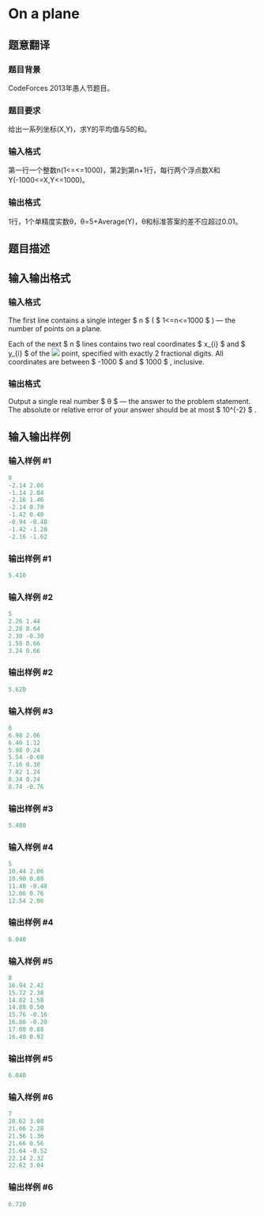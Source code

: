 # On a plane

## 题意翻译

### 题目背景

CodeForces 2013年愚人节题目。

### 题目要求

给出一系列坐标(X,Y)，求Y的平均值与5的和。

### 输入格式

第一行一个整数n(1<=<=1000)，第2到第n+1行，每行两个浮点数X和Y(-1000<=X,Y<=1000)。

### 输出格式

1行，1个单精度实数θ，θ=5+Average(Y)，θ和标准答案的差不应超过0.01。

## 题目描述

## 输入输出格式

### 输入格式

The first line contains a single integer $ n $ ( $ 1<=n<=1000 $ ) — the number of points on a plane.

Each of the next $ n $ lines contains two real coordinates $ x_{i} $ and $ y_{i} $ of the ![](https://cdn.luogu.com.cn/upload/vjudge_pic/CF409G/4e41900c48c1a26bf8cd28fb9f929c5f68b17f87.png) point, specified with exactly 2 fractional digits. All coordinates are between $ -1000 $ and $ 1000 $ , inclusive.

### 输出格式

Output a single real number $ θ $ — the answer to the problem statement. The absolute or relative error of your answer should be at most $ 10^{-2} $ .

## 输入输出样例

### 输入样例 #1

```cpp
8
-2.14 2.06
-1.14 2.04
-2.16 1.46
-2.14 0.70
-1.42 0.40
-0.94 -0.48
-1.42 -1.28
-2.16 -1.62

```
### 输出样例 #1

```cpp
5.410

```
### 输入样例 #2

```cpp
5
2.26 1.44
2.28 0.64
2.30 -0.30
1.58 0.66
3.24 0.66

```
### 输出样例 #2

```cpp
5.620

```
### 输入样例 #3

```cpp
8
6.98 2.06
6.40 1.12
5.98 0.24
5.54 -0.60
7.16 0.30
7.82 1.24
8.34 0.24
8.74 -0.76

```
### 输出样例 #3

```cpp
5.480

```
### 输入样例 #4

```cpp
5
10.44 2.06
10.90 0.80
11.48 -0.48
12.06 0.76
12.54 2.06

```
### 输出样例 #4

```cpp
6.040

```
### 输入样例 #5

```cpp
8
16.94 2.42
15.72 2.38
14.82 1.58
14.88 0.50
15.76 -0.16
16.86 -0.20
17.00 0.88
16.40 0.92

```
### 输出样例 #5

```cpp
6.040

```
### 输入样例 #6

```cpp
7
20.62 3.00
21.06 2.28
21.56 1.36
21.66 0.56
21.64 -0.52
22.14 2.32
22.62 3.04

```
### 输出样例 #6

```cpp
6.720

```
